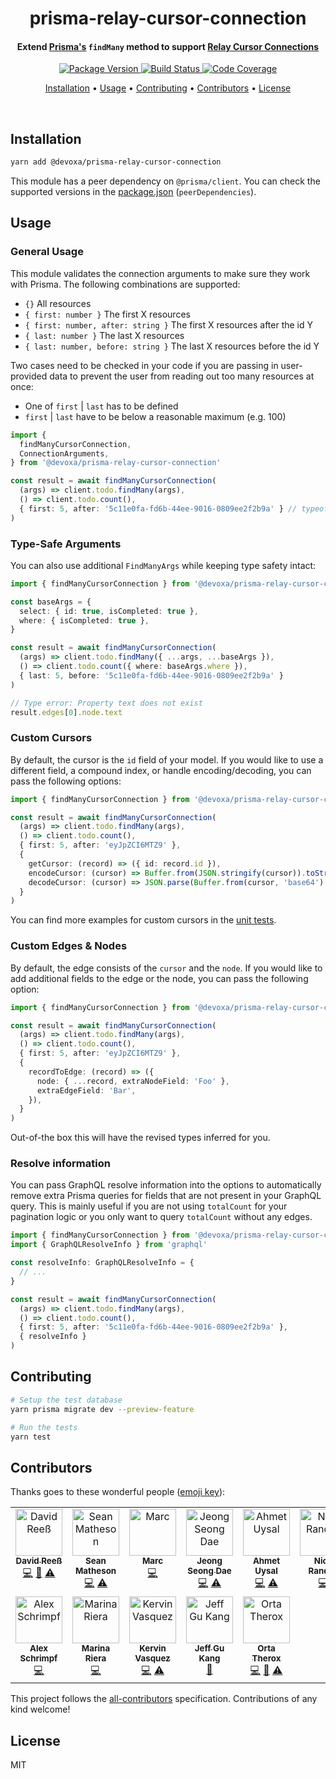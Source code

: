 <!-- Title -->
<h1 align="center">
  prisma-relay-cursor-connection
</h1>

<!-- Description -->
<h4 align="center">
  Extend <a href="https://www.prisma.io/">Prisma's</a> <code>findMany</code> method to support <a href="https://relay.dev/graphql/connections.htm">Relay Cursor Connections</a>
</h4>

<!-- Badges -->
<p align="center">
  <a href="https://www.npmjs.com/package/@devoxa/prisma-relay-cursor-connection">
    <img
      src="https://img.shields.io/npm/v/@devoxa/prisma-relay-cursor-connection?style=flat-square"
      alt="Package Version"
    />
  </a>

  <a href="https://github.com/devoxa/prisma-relay-cursor-connection/actions?query=branch%3Amaster+workflow%3A%22Continuous+Integration%22">
    <img
      src="https://img.shields.io/github/actions/workflow/status/devoxa/prisma-relay-cursor-connection/push.yml?branch=master&style=flat-square"
      alt="Build Status"
    />
  </a>

  <a href="https://codecov.io/github/devoxa/prisma-relay-cursor-connection">
    <img
      src="https://img.shields.io/codecov/c/github/devoxa/prisma-relay-cursor-connection/master?style=flat-square"
      alt="Code Coverage"
    />
  </a>
</p>

<!-- Quicklinks -->
<p align="center">
  <a href="#installation">Installation</a> •
  <a href="#usage">Usage</a> •
  <a href="#contributing">Contributing</a> •
  <a href="#contributors">Contributors</a> •
  <a href="#license">License</a>
</p>

<br>

## Installation

```bash
yarn add @devoxa/prisma-relay-cursor-connection
```

This module has a peer dependency on `@prisma/client`. You can check the supported versions in the
[package.json](./package.json) (`peerDependencies`).

## Usage

### General Usage

This module validates the connection arguments to make sure they work with Prisma. The following
combinations are supported:

- `{}` All resources
- `{ first: number }` The first X resources
- `{ first: number, after: string }` The first X resources after the id Y
- `{ last: number }` The last X resources
- `{ last: number, before: string }` The last X resources before the id Y

Two cases need to be checked in your code if you are passing in user-provided data to prevent the
user from reading out too many resources at once:

- One of `first` | `last` has to be defined
- `first` | `last` have to be below a reasonable maximum (e.g. 100)

```ts
import {
  findManyCursorConnection,
  ConnectionArguments,
} from '@devoxa/prisma-relay-cursor-connection'

const result = await findManyCursorConnection(
  (args) => client.todo.findMany(args),
  () => client.todo.count(),
  { first: 5, after: '5c11e0fa-fd6b-44ee-9016-0809ee2f2b9a' } // typeof ConnectionArguments
)
```

### Type-Safe Arguments

You can also use additional `FindManyArgs` while keeping type safety intact:

```ts
import { findManyCursorConnection } from '@devoxa/prisma-relay-cursor-connection'

const baseArgs = {
  select: { id: true, isCompleted: true },
  where: { isCompleted: true },
}

const result = await findManyCursorConnection(
  (args) => client.todo.findMany({ ...args, ...baseArgs }),
  () => client.todo.count({ where: baseArgs.where }),
  { last: 5, before: '5c11e0fa-fd6b-44ee-9016-0809ee2f2b9a' }
)

// Type error: Property text does not exist
result.edges[0].node.text
```

### Custom Cursors

By default, the cursor is the `id` field of your model. If you would like to use a different field,
a compound index, or handle encoding/decoding, you can pass the following options:

```ts
import { findManyCursorConnection } from '@devoxa/prisma-relay-cursor-connection'

const result = await findManyCursorConnection(
  (args) => client.todo.findMany(args),
  () => client.todo.count(),
  { first: 5, after: 'eyJpZCI6MTZ9' },
  {
    getCursor: (record) => ({ id: record.id }),
    encodeCursor: (cursor) => Buffer.from(JSON.stringify(cursor)).toString('base64'),
    decodeCursor: (cursor) => JSON.parse(Buffer.from(cursor, 'base64').toString('ascii')),
  }
)
```

You can find more examples for custom cursors in the [unit tests](./tests/index.spec.ts).

### Custom Edges & Nodes

By default, the edge consists of the `cursor` and the `node`. If you would like to add additional
fields to the edge or the node, you can pass the following option:

```ts
import { findManyCursorConnection } from '@devoxa/prisma-relay-cursor-connection'

const result = await findManyCursorConnection(
  (args) => client.todo.findMany(args),
  () => client.todo.count(),
  { first: 5, after: 'eyJpZCI6MTZ9' },
  {
    recordToEdge: (record) => ({
      node: { ...record, extraNodeField: 'Foo' },
      extraEdgeField: 'Bar',
    }),
  }
)
```

Out-of-the box this will have the revised types inferred for you.

### Resolve information

You can pass GraphQL resolve information into the options to automatically remove extra Prisma
queries for fields that are not present in your GraphQL query. This is mainly useful if you are not
using `totalCount` for your pagination logic or you only want to query `totalCount` without any
edges.

```ts
import { findManyCursorConnection } from '@devoxa/prisma-relay-cursor-connection'
import { GraphQLResolveInfo } from 'graphql'

const resolveInfo: GraphQLResolveInfo = {
  // ...
}

const result = await findManyCursorConnection(
  (args) => client.todo.findMany(args),
  () => client.todo.count(),
  { first: 5, after: '5c11e0fa-fd6b-44ee-9016-0809ee2f2b9a' },
  { resolveInfo }
)
```

## Contributing

```bash
# Setup the test database
yarn prisma migrate dev --preview-feature

# Run the tests
yarn test
```

## Contributors

Thanks goes to these wonderful people ([emoji key](https://allcontributors.org/docs/en/emoji-key)):

<!-- ALL-CONTRIBUTORS-LIST:START - Do not remove or modify this section -->
<!-- prettier-ignore-start -->
<!-- markdownlint-disable -->
<table>
  <tbody>
    <tr>
      <td align="center" valign="top" width="14.28%"><a href="https://www.david-reess.de"><img src="https://avatars3.githubusercontent.com/u/4615516?v=4?s=75" width="75px;" alt="David Reeß"/><br /><sub><b>David Reeß</b></sub></a><br /><a href="https://github.com/devoxa/prisma-relay-cursor-connection/commits?author=queicherius" title="Code">💻</a> <a href="https://github.com/devoxa/prisma-relay-cursor-connection/commits?author=queicherius" title="Documentation">📖</a> <a href="https://github.com/devoxa/prisma-relay-cursor-connection/commits?author=queicherius" title="Tests">⚠️</a></td>
      <td align="center" valign="top" width="14.28%"><a href="https://twitter.com/controlplusb"><img src="https://avatars2.githubusercontent.com/u/12164768?v=4?s=75" width="75px;" alt="Sean Matheson"/><br /><sub><b>Sean Matheson</b></sub></a><br /><a href="https://github.com/devoxa/prisma-relay-cursor-connection/commits?author=ctrlplusb" title="Code">💻</a> <a href="https://github.com/devoxa/prisma-relay-cursor-connection/commits?author=ctrlplusb" title="Tests">⚠️</a></td>
      <td align="center" valign="top" width="14.28%"><a href="https://marcjulian.de/?ref=github"><img src="https://avatars1.githubusercontent.com/u/8985933?v=4?s=75" width="75px;" alt="Marc"/><br /><sub><b>Marc</b></sub></a><br /><a href="https://github.com/devoxa/prisma-relay-cursor-connection/commits?author=marcjulian" title="Code">💻</a></td>
      <td align="center" valign="top" width="14.28%"><a href="http://jeongsd.dev"><img src="https://avatars1.githubusercontent.com/u/7903426?v=4?s=75" width="75px;" alt="Jeong Seong Dae"/><br /><sub><b>Jeong Seong Dae</b></sub></a><br /><a href="https://github.com/devoxa/prisma-relay-cursor-connection/commits?author=jeongsd" title="Code">💻</a> <a href="https://github.com/devoxa/prisma-relay-cursor-connection/commits?author=jeongsd" title="Tests">⚠️</a></td>
      <td align="center" valign="top" width="14.28%"><a href="https://github.com/ahmetuysal"><img src="https://avatars.githubusercontent.com/u/26417668?v=4?s=75" width="75px;" alt="Ahmet Uysal"/><br /><sub><b>Ahmet Uysal</b></sub></a><br /><a href="https://github.com/devoxa/prisma-relay-cursor-connection/commits?author=ahmetuysal" title="Code">💻</a> <a href="https://github.com/devoxa/prisma-relay-cursor-connection/commits?author=ahmetuysal" title="Tests">⚠️</a></td>
      <td align="center" valign="top" width="14.28%"><a href="https://github.com/nicksrandall"><img src="https://avatars.githubusercontent.com/u/1800460?v=4?s=75" width="75px;" alt="Nick Randall"/><br /><sub><b>Nick Randall</b></sub></a><br /><a href="https://github.com/devoxa/prisma-relay-cursor-connection/commits?author=nicksrandall" title="Code">💻</a></td>
      <td align="center" valign="top" width="14.28%"><a href="https://github.com/igo"><img src="https://avatars.githubusercontent.com/u/55597?v=4?s=75" width="75px;" alt="Igor Urminček"/><br /><sub><b>Igor Urminček</b></sub></a><br /><a href="https://github.com/devoxa/prisma-relay-cursor-connection/commits?author=igo" title="Documentation">📖</a></td>
    </tr>
    <tr>
      <td align="center" valign="top" width="14.28%"><a href="https://github.com/TheAschr"><img src="https://avatars.githubusercontent.com/u/10580515?v=4?s=75" width="75px;" alt="Alex Schrimpf"/><br /><sub><b>Alex Schrimpf</b></sub></a><br /><a href="https://github.com/devoxa/prisma-relay-cursor-connection/commits?author=TheAschr" title="Code">💻</a></td>
      <td align="center" valign="top" width="14.28%"><a href="https://github.com/marinarierav"><img src="https://avatars.githubusercontent.com/u/47626039?v=4?s=75" width="75px;" alt="Marina Riera"/><br /><sub><b>Marina Riera</b></sub></a><br /><a href="https://github.com/devoxa/prisma-relay-cursor-connection/commits?author=marinarierav" title="Code">💻</a></td>
      <td align="center" valign="top" width="14.28%"><a href="https://kervin.tech/"><img src="https://avatars.githubusercontent.com/u/15281277?v=4?s=75" width="75px;" alt="Kervin Vasquez"/><br /><sub><b>Kervin Vasquez</b></sub></a><br /><a href="https://github.com/devoxa/prisma-relay-cursor-connection/commits?author=kervin5" title="Code">💻</a> <a href="https://github.com/devoxa/prisma-relay-cursor-connection/commits?author=kervin5" title="Tests">⚠️</a></td>
      <td align="center" valign="top" width="14.28%"><a href="http://stackoverflow.com/users/515932/jeff-gu-kang?tab=profile"><img src="https://avatars.githubusercontent.com/u/216363?v=4?s=75" width="75px;" alt="Jeff Gu Kang"/><br /><sub><b>Jeff Gu Kang</b></sub></a><br /><a href="https://github.com/devoxa/prisma-relay-cursor-connection/commits?author=JeffGuKang" title="Documentation">📖</a></td>
      <td align="center" valign="top" width="14.28%"><a href="https://orta.io/"><img src="https://avatars.githubusercontent.com/u/49038?v=4?s=75" width="75px;" alt="Orta Therox"/><br /><sub><b>Orta Therox</b></sub></a><br /><a href="https://github.com/devoxa/prisma-relay-cursor-connection/commits?author=orta" title="Code">💻</a> <a href="https://github.com/devoxa/prisma-relay-cursor-connection/commits?author=orta" title="Documentation">📖</a> <a href="https://github.com/devoxa/prisma-relay-cursor-connection/commits?author=orta" title="Tests">⚠️</a></td>
    </tr>
  </tbody>
</table>

<!-- markdownlint-restore -->
<!-- prettier-ignore-end -->

<!-- ALL-CONTRIBUTORS-LIST:END -->

This project follows the [all-contributors](https://github.com/all-contributors/all-contributors)
specification. Contributions of any kind welcome!

## License

MIT
